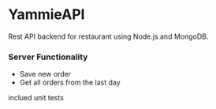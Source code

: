# YammieAPI #
Rest API backend for restaurant using Node.js and MongoDB.
 
 ### Server Functionality ###
  - Save new order
  - Get all orders from the last day

inclued unit tests
